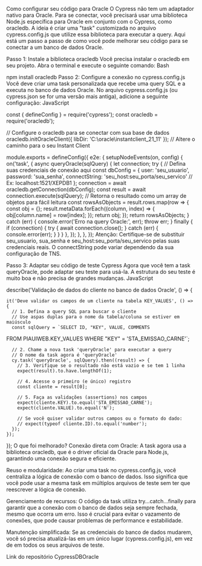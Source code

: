 Como configurar seu código para Oracle
O Cypress não tem um adaptador nativo para Oracle. Para se conectar, você precisará usar uma biblioteca Node.js específica para Oracle em conjunto com o Cypress, como oracledb. A ideia é criar uma "task" customizada no arquivo cypress.config.js que utilize essa biblioteca para executar a query.
Aqui está um passo a passo de como você pode melhorar seu código para se conectar a um banco de dados Oracle.

Passo 1: Instale a biblioteca oracledb
Você precisa instalar o oracledb em seu projeto. Abra o terminal e execute o seguinte comando:
Bash


npm install oracledb
Passo 2: Configure a conexão no cypress.config.js
Você deve criar uma task personalizada que recebe uma query SQL e a executa no banco de dados Oracle.
No arquivo cypress.config.js (ou cypress.json se for uma versão mais antiga), adicione a seguinte configuração:
JavaScript


const { defineConfig } = require('cypress');
const oracledb = require('oracledb');

// Configure o oracledb para se conectar com sua base de dados
oracledb.initOracleClient({ libDir: 'C:\\oracle\\instantclient_21_11' }); // Altere o caminho para o seu Instant Client

module.exports = defineConfig({
  e2e: {
    setupNodeEvents(on, config) {
      on('task', {
        async queryOracle(sqlQuery) {
          let connection;
          try {
            // Defina suas credenciais de conexão aqui
            const dbConfig = {
              user: 'seu_usuario',
              password: 'sua_senha',
              connectString: 'seu_host:seu_porta/seu_servico' // Ex: localhost:1521/XEPDB1
            };
            connection = await oracledb.getConnection(dbConfig);
            const result = await connection.execute(sqlQuery);
            // Retorna o resultado como um array de objetos para fácil leitura
            const rowsAsObjects = result.rows.map(row => {
              const obj = {};
              result.metaData.forEach((column, index) => {
                obj[column.name] = row[index];
              });
              return obj;
            });
            return rowsAsObjects;
          } catch (err) {
            console.error('Erro na query Oracle:', err);
            throw err;
          } finally {
            if (connection) {
              try {
                await connection.close();
              } catch (err) {
                console.error(err);
              }
            }
          }
        },
      });
    },
  },
});
Atenção: Certifique-se de substituir seu_usuario, sua_senha e seu_host:seu_porta/seu_servico pelas suas credenciais reais. O connectString pode variar dependendo da sua configuração de TNS.

Passo 3: Adaptar seu código de teste Cypress
Agora que você tem a task queryOracle, pode adaptar seu teste para usá-la. A estrutura do seu teste é muito boa e não precisa de grandes mudanças.
JavaScript


describe('Validação de dados do cliente no banco de dados Oracle', () => {

    it('Deve validar os campos de um cliente na tabela KEY_VALUES', () => {
      // 1. Defina a query SQL para buscar o cliente
      // Use aspas duplas para o nome da tabela/coluna se estiver em maiúsculo
      const sqlQuery = `SELECT ID, "KEY", VALUE, COMMENTS
FROM PIAUIWEB.KEY_VALUES WHERE "KEY" = 'STA_EMISSAO_CARNE'`;
  
      // 2. Chame a nova task 'queryOracle' para executar a query
      // O nome da task agora é 'queryOracle'
      cy.task('queryOracle', sqlQuery).then((result) => {
        // 3. Verifique se o resultado não está vazio e se tem 1 linha
        expect(result).to.have.lengthOf(1);
  
        // 4. Acesse o primeiro (e único) registro
        const cliente = result[0];
  
        // 5. Faça as validações (assertions) nos campos
        expect(cliente.KEY).to.equal('STA_EMISSAO_CARNE');
        expect(cliente.VALUE).to.equal('N');
  
        // Se você quiser validar outros campos ou o formato do dado:
        // expect(typeof cliente.ID).to.equal('number');
      });
    });
  
  });
O que foi melhorado?
Conexão direta com Oracle: A task agora usa a biblioteca oracledb, que é o driver oficial da Oracle para Node.js, garantindo uma conexão segura e eficiente.

Reuso e modularidade: Ao criar uma task no cypress.config.js, você centraliza a lógica de conexão com o banco de dados. Isso significa que você pode usar a mesma task em múltiplos arquivos de teste sem ter que reescrever a lógica de conexão.

Gerenciamento de recursos: O código da task utiliza try...catch...finally para garantir que a conexão com o banco de dados seja sempre fechada, mesmo que ocorra um erro. Isso é crucial para evitar o vazamento de conexões, que pode causar problemas de performance e estabilidade.

Manutenção simplificada: Se as credenciais do banco de dados mudarem, você só precisa atualizá-las em um único lugar (cypress.config.js), em vez de em todos os seus arquivos de teste.

Link do repositório CypressDBOracle 
